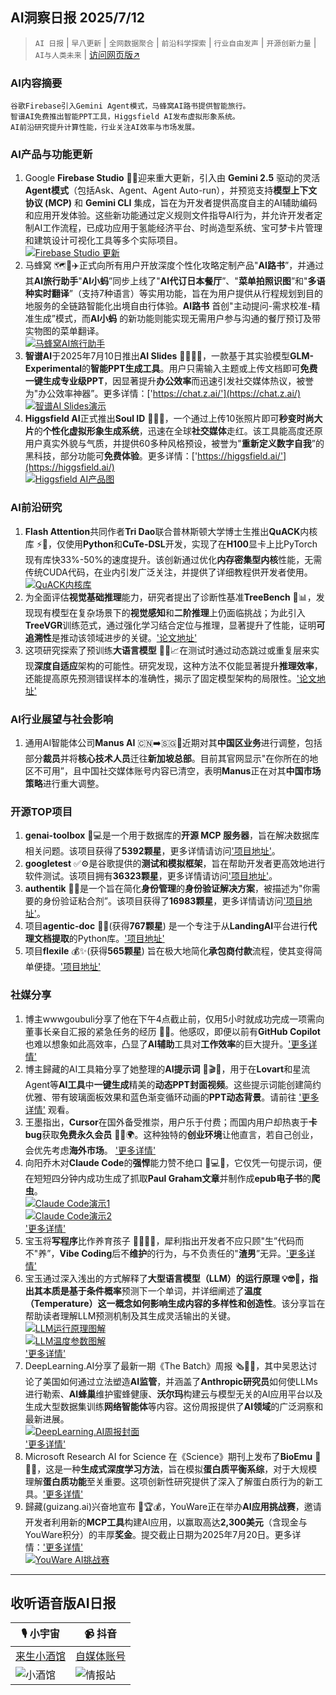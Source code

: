 ## AI洞察日报 2025/7/12

>  `AI 日报` | `早八更新` | `全网数据聚合` | `前沿科学探索` | `行业自由发声` | `开源创新力量` | `AI与人类未来` | [访问网页版↗️](https://ai.hubtoday.app/)



### **AI内容摘要**

```
谷歌Firebase引入Gemini Agent模式，马蜂窝AI路书提供智能旅行。
智谱AI免费推出智能PPT工具，Higgsfield AI发布虚拟形象系统。
AI前沿研究提升计算性能，行业关注AI效率与市场发展。
```



### AI产品与功能更新
1.  Google **Firebase Studio** 🚀✨迎来重大更新，引入由 **Gemini 2.5** 驱动的灵活**Agent模式**（包括Ask、Agent、Agent Auto-run），并预览支持**模型上下文协议 (MCP)** 和 **Gemini CLI** 集成，旨在为开发者提供高度自主的AI辅助编码和应用开发体验。这些新功能通过定义规则文件指导AI行为，并允许开发者定制AI工作流程，已成功应用于氢能经济平台、时尚造型系统、宝可梦卡片管理和建筑设计可视化工具等多个实际项目。
    <br/> [![Firebase Studio 更新](https://cdn.jsdmirror.cn/gh/justlovemaki/imagehub@main/assets/2025/07/news_01jzx27tcaegcsbyh2ctwztcgx.jpeg)](https://cdn.jsdmirror.cn/gh/justlovemaki/imagehub@main/assets/2025/07/news_01jzx27tcaegcsbyh2ctwztcgx.jpeg) <br/>
2.  马蜂窝 🗺️🤖✈️正式向所有用户开放深度个性化攻略定制产品"**AI路书**”，并通过其**AI旅行助手**"**AI小蚂**”同步上线了"**AI代订日本餐厅**”、"**菜单拍照识图**”和"**多语种实时翻译**”（支持7种语言）等实用功能，旨在为用户提供从行程规划到目的地服务的全链路智能化出境自由行体验。**AI路书** 首创"主动提问-需求校准-精准生成”模式，而**AI小蚂** 的新功能则能实现无需用户参与沟通的餐厅预订及带实物图的菜单翻译。
    <br/> [![马蜂窝AI旅行助手](https://cdn.jsdmirror.cn/gh/justlovemaki/imagehub@main/assets/2025/07/news_01jzx27w68fc69zk5emktx20pv.jpeg)](https://cdn.jsdmirror.cn/gh/justlovemaki/imagehub@main/assets/2025/07/news_01jzx27w68fc69zk5emktx20pv.jpeg) <br/>
3.  **智谱AI**于2025年7月10日推出**AI Slides** 👩‍💻✨🎉，一款基于其实验模型**GLM-Experimental**的**智能PPT生成工具**。用户只需输入主题或上传文档即可**免费一键生成专业级PPT**，因显著提升**办公效率**而迅速引发社交媒体热议，被誉为"办公效率神器”。更多详情：['https://chat.z.ai/'](https://chat.z.ai/)
    <br/> [![智谱AI Slides演示](https://cdn.jsdmirror.cn/gh/justlovemaki/imagehub@main/assets/2025/07/news_01jzx27y32e50szhk6stxzrmkh.jpeg)](https://cdn.jsdmirror.cn/gh/justlovemaki/imagehub@main/assets/2025/07/news_01jzx27y32e50szhk6stxzrmkh.jpeg) <br/>
4.  **Higgsfield AI**正式推出**Soul ID** 📸✨🤩，一个通过上传10张照片即可**秒变时尚大片**的**个性化虚拟形象生成系统**，迅速在全球**社交媒体**走红。该工具能高度还原用户真实外貌与气质，并提供60多种风格预设，被誉为"**重新定义数字自我**”的黑科技，部分功能可**免费体验**。更多详情：['https://higgsfield.ai/'](https://higgsfield.ai/)
    <br/> [![Higgsfield AI产品图](https://cdn.jsdmirror.cn/gh/justlovemaki/imagehub@main/assets/2025/07/news_01jzx280jyf9wb91w0gn21rqbm.jpeg)](https://cdn.jsdmirror.cn/gh/justlovemaki/imagehub@main/assets/2025/07/news_01jzx280jyf9wb91w0gn21rqbm.jpeg) <br/>

### AI前沿研究
1.  **Flash Attention**共同作者**Tri Dao**联合普林斯顿大学博士生推出**QuACK**内核库 ⚡️🚀，仅使用**Python**和**CuTe-DSL**开发，实现了在**H100**显卡上比PyTorch现有库快33%-50%的速度提升。该创新通过优化**内存密集型内核**性能，无需传统CUDA代码，在业内引发广泛关注，并提供了详细教程供开发者使用。
    <br/> [![QuACK内核库](https://cdn.jsdmirror.cn/gh/justlovemaki/imagehub@main/assets/2025/07/news_01jzx282tdej6rdyg0yv9e1bfz.jpeg)](https://cdn.jsdmirror.cn/gh/justlovemaki/imagehub@main/assets/2025/07/news_01jzx282tdej6rdyg0yv9e1bfz.jpeg) <br/>
2.  为全面评估**视觉基础推理**能力，研究者提出了诊断性基准**TreeBench** 🧠📊，发现现有模型在复杂场景下的**视觉感知**和**二阶推理**上仍面临挑战；为此引入**TreeVGR**训练范式，通过强化学习结合定位与推理，显著提升了性能，证明**可追溯性**是推动该领域进步的关键。['论文地址'](https://arxiv.org/abs/2507.07999)
3.  这项研究探索了预训练**大语言模型** 🔬🧠📈在测试时通过动态跳过或重复层来实现**深度自适应**架构的可能性。研究发现，这种方法不仅能显著提升**推理效率**，还能提高原先预测错误样本的准确性，揭示了固定模型架构的局限性。['论文地址'](https://arxiv.org/abs/2507.07996)

### AI行业展望与社会影响
1.  通用AI智能体公司**Manus AI** 🇨🇳➡️🇸🇬🤔近期对其**中国区业务**进行调整，包括部分**裁员**并将**核心技术人员**迁往**新加坡总部**。目前其官网显示"在你所在的地区不可用”，且中国社交媒体账号内容已清空，表明**Manus**正在对其**中国市场策略**进行重大调整。

### 开源TOP项目
1.  **genai-toolbox** 🌟💻是一个用于数据库的**开源 MCP 服务器**，旨在解决数据库相关问题。该项目获得了**5392颗星**，更多详情请访问['项目地址'](https://github.com/googleapis/genai-toolbox)。
2.  **googletest** ✅⚙️是谷歌提供的**测试和模拟框架**，旨在帮助开发者更高效地进行软件测试。该项目拥有**36323颗星**，更多详情请访问['项目地址'](https://github.com/google/googletest)。
3.  **authentik** 🔐🔗是一个旨在简化**身份管理**的**身份验证解决方案**，被描述为"你需要的身份验证粘合剂”。该项目获得了**16983颗星**，更多详情请访问['项目地址'](https://github.com/goauthentik/authentik)。
4.  项目**agentic-doc** 📄🤖(获得**767颗星**) 是一个专注于从**LandingAI**平台进行**代理文档提取**的Python库。['项目地址'](https://github.com/landing-ai/agentic-doc)
5.  项目**flexile** 💰✨(获得**565颗星**) 旨在极大地简化**承包商付款**流程，使其变得简单便捷。['项目地址'](https://github.com/antiwork/flexile)

### 社媒分享
1.  博主wwwgoubuli分享了他在下午4点截止前，仅用5小时就成功完成一项需向董事长亲自汇报的紧急任务的经历 🤯🚀。他感叹，即便以前有**GitHub Copilot**也难以想象如此高效率，凸显了**AI辅助**工具对**工作效率**的巨大提升。['更多详情'](https://x.com/wwwgoubuli/status/1943616215542325613)
2.  博主歸藏的AI工具箱分享了她整理的**AI提示词** 🎨🎬✨，用于在**Lovart**和星流Agent等**AI工具**中**一键生成**精美的**动态PPT封面视频**。这些提示词能创建简约优雅、带有玻璃面板效果和蓝色渐变循环动画的**PPT动态背景**。请前往 ['更多详情'](https://weibo.com/6182606334/PACAsCWwf) 观看。
3.  王墨指出，**Cursor**在国外备受推崇，用户乐于付费；而国内用户却热衷于**卡bug**获取**免费永久会员** 🤔💸🌍。这种独特的**创业环境**让他直言，若自己创业，会优先考虑**海外市场**。 ['更多详情'](https://m.okjike.com/originalPosts/6870d859a9ac225444152438)
4.  向阳乔木对**Claude Code**的**强悍**能力赞不绝口 🤩💻🔥，它仅凭一句提示词，便在短短四分钟内成功生成了抓取**Paul Graham文章**并制作成**epub电子书**的**爬虫**。
    <br/> [![Claude Code演示1](https://cdn.jsdmirror.cn/gh/justlovemaki/imagehub@main/assets/2025/07/news_01jzx285hze16aktejtgqgey7a.jpeg)](https://cdn.jsdmirror.cn/gh/justlovemaki/imagehub@main/assets/2025/07/news_01jzx285hze16aktejtgqgey7a.jpeg) <br/> [![Claude Code演示2](https://cdn.jsdmirror.cn/gh/justlovemaki/imagehub@main/assets/2025/07/news_01jzx289b7eecs6dyjxdcbm9y6.jpeg)](https://cdn.jsdmirror.cn/gh/justlovemaki/imagehub@main/assets/2025/07/news_01jzx289b7eecs6dyjxdcbm9y6.jpeg) <br/> ['更多详情'](https://x.com/vista8/status/1943547771568689502)
5.  宝玉将**写程序**比作养育孩子 👨‍💻👶💔，犀利指出开发者不应只顾"生”代码而不"养”，**Vibe Coding**后不**维护**的行为，与不负责任的"**渣男**”无异。['更多详情'](https://x.com/dotey/status/1943545932487725269)
6.  宝玉通过深入浅出的方式解释了**大型语言模型（LLM）**的运行原理 💡🤓📖，指出其本质是基于**条件概率**预测下一个单词，并详细阐述了**温度（Temperature）**这一概念如何影响生成内容的**多样性和创造性**。该分享旨在帮助读者理解LLM预测机制及其生成灵活输出的关键。
    <br/> [![LLM运行原理图解](https://cdn.jsdmirror.cn/gh/justlovemaki/imagehub@main/assets/2025/07/news_01jzx28c97ffyva80r5hqya4c6.jpeg)](https://cdn.jsdmirror.cn/gh/justlovemaki/imagehub@main/assets/2025/07/news_01jzx28c97ffyva80r5hqya4c6.jpeg) <br/> [![LLM温度参数图解](https://cdn.jsdmirror.cn/gh/justlovemaki/imagehub@main/assets/2025/07/news_01jzx28evnepebfc0fdfs24fja.jpeg)](https://cdn.jsdmirror.cn/gh/justlovemaki/imagehub@main/assets/2025/07/news_01jzx28evnepebfc0fdfs24fja.jpeg) <br/> ['更多详情'](https://baoyu.io/translations/how-llms-work-explained-clearly)
7.  DeepLearning.AI分享了最新一期《The Batch》周报 🗞️🤖🐝，其中吴恩达讨论了美国如何通过立法塑造**AI监管**，并涵盖了**Anthropic研究员**如何使LLMs进行勒索、**AI蜂巢**维护蜜蜂健康、**沃尔玛**构建云与模型无关的AI应用平台以及生成大型数据集训练**网络智能体**等内容。这份周报提供了**AI领域**的广泛洞察和最新进展。
    <br/> [![DeepLearning.AI周报封面](https://cdn.jsdmirror.cn/gh/justlovemaki/imagehub@main/assets/2025/07/news_01jzx28hq8ec08zby891gevtvx.jpeg)](https://cdn.jsdmirror.cn/gh/justlovemaki/imagehub@main/assets/2025/07/news_01jzx28hq8ec08zby891gevtvx.jpeg) <br/> ['更多详情'](https://hubs.la/Q03wLbTb0)
8.  Microsoft Research AI for Science 在《Science》期刊上发布了**BioEmu** 🔬🧬✨，这是一种**生成式深度学习方法**，旨在模拟**蛋白质平衡系综**，对于大规模理解**蛋白质功能**至关重要。这项创新性研究提供了深入了解蛋白质行为的新工具。['更多详情'](https://msft.it/6010S7T8n)
9.  歸藏(guizang.ai)兴奋地宣布 🥳🏆💰，YouWare正在举办**AI应用挑战赛**，邀请开发者利用新的**MCP工具**构建AI应用，以赢取高达**2,300美元**（含现金与YouWare积分）的丰厚**奖金**。提交截止日期为2025年7月20日。更多详情：['更多详情'](https://x.com/op7418/status/1943359656061210703)
    <br/> [![YouWare AI挑战赛](https://cdn.jsdmirror.cn/gh/justlovemaki/imagehub@main/assets/2025/07/news_01jzx28p97fyb9hy61knst36jh.jpeg)](https://cdn.jsdmirror.cn/gh/justlovemaki/imagehub@main/assets/2025/07/news_01jzx28p97fyb9hy61knst36jh.jpeg) <br/>

---

## **收听语音版AI日报**

| 🎙️ **小宇宙** | 📹 **抖音** |
| --- | --- |
| [来生小酒馆](https://www.xiaoyuzhoufm.com/podcast/683c62b7c1ca9cf575a5030e)  |   [自媒体账号](https://www.douyin.com/user/MS4wLjABAAAAwpwqPQlu38sO38VyWgw9ZjDEnN4bMR5j8x111UxpseHR9DpB6-CveI5KRXOWuFwG)| 
| ![小酒馆](https://cdn.jsdmirror.com/gh/justlovemaki/imagehub@main/logo/f959f7984e9163fc50d3941d79a7f262.md.png) | ![情报站](https://cdn.jsdmirror.com/gh/justlovemaki/imagehub@main/logo/7fc30805eeb831e1e2baa3a240683ca3.md.png) |

    